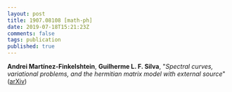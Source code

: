 ```yaml
---
layout: post
title: 1907.08108 [math-ph]
date: 2019-07-18T15:21:23Z
comments: false
tags: publication
published: true
---
```


<b>Andrei Martínez-Finkelshtein</b>, <b>Guilherme L. F. Silva</b>, "<i>Spectral curves, variational problems, and the hermitian matrix model  with external source</i>" ([arXiv](http://arxiv.org/abs/1907.08108v1))
